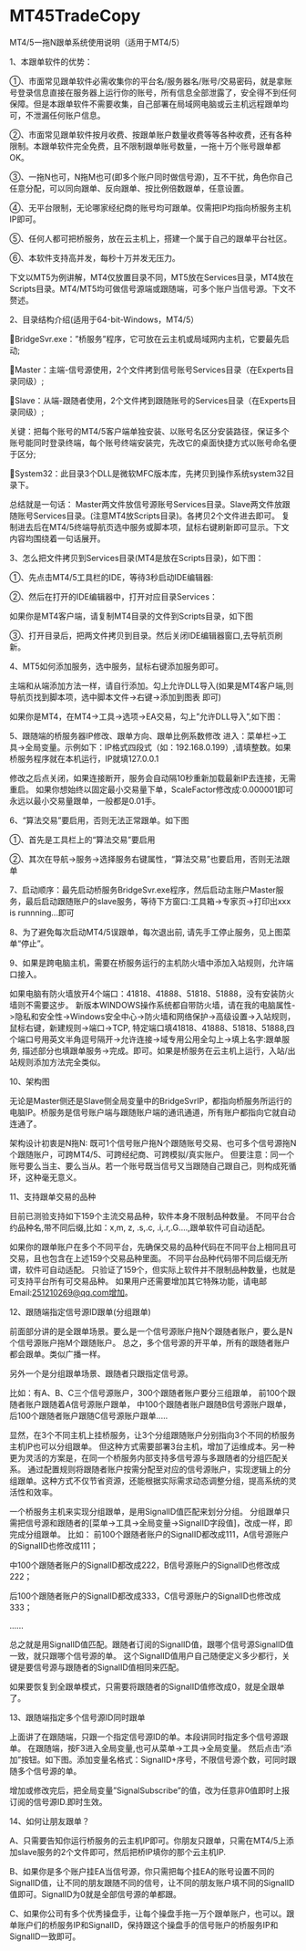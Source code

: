 # MT45TradeCopy
MT4/5一拖N跟单系统使用说明（适用于MT4/5）

1、本跟单软件的优势：

①、市面常见跟单软件必需收集你的平台名/服务器名/账号/交易密码，就是拿账号登录信息直接在服务器上运行你的账号，所有信息全部泄露了，安全得不到任何保障。但是本跟单软件不需要收集，自己部署在局域网电脑或云主机远程跟单均可，不泄漏任何账户信息。

②、市面常见跟单软件按月收费、按跟单账户数量收费等等各种收费，还有各种限制。本跟单软件完全免费，且不限制跟单账号数量，一拖十万个账号跟单都OK。

③、一拖N也可，N拖M也可(即多个账户同时做信号源)，互不干扰，角色你自己任意分配，可以同向跟单、反向跟单、按比例倍数跟单，任意设置。

④、无平台限制，无论哪家经纪商的账号均可跟单。仅需把IP均指向桥服务主机IP即可。

⑤、任何人都可把桥服务，放在云主机上，搭建一个属于自己的跟单平台社区。

⑥、本软件支持高并发，每秒十万并发无压力。


下文以MT5为例讲解，MT4仅放置目录不同，MT5放在Services目录，MT4放在Scripts目录。MT4/MT5均可做信号源端或跟随端，可多个账户当信号源。下文不赘述。

2、目录结构介绍(适用于64-bit-Windows，MT4/5）

BridgeSvr.exe：”桥服务”程序，它可放在云主机或局域网内主机，它要最先启动;

Master：主端-信号源使用，2个文件拷到信号账号Services目录（在Experts目录同级）;

Slave：从端-跟随者使用，2个文件拷到跟随账号的Services目录（在Experts目录同级）;

关键：把每个账号的MT4/5客户端单独安装、以账号名区分安装路径，保证多个账号能同时登录终端，每个账号终端安装完，先改它的桌面快捷方式以账号命名便于区分;

System32：此目录3个DLL是微软MFC版本库，先拷贝到操作系统system32目录下。


总结就是一句话：
Master两文件放信号源账号Services目录。Slave两文件放跟随账号Services目录。(注意MT4放Scripts目录)。各拷贝2个文件进去即可。
复制进去后在MT4/5终端导航页选中服务或脚本项，鼠标右键刷新即可显示。下文内容均围绕着一句话展开。

3、怎么把文件拷贝到Services目录(MT4是放在Scripts目录)，如下图：

①、先点击MT4/5工具栏的IDE，等待3秒启动IDE编辑器:

②、然后在打开的IDE编辑器中，打开对应目录Services：

如果你是MT4客户端，请复制MT4目录的文件到Scripts目录，如下图

③、打开目录后，把两文件拷贝到目录。然后关闭IDE编辑器窗口,去导航页刷新。

4、MT5如何添加服务，选中服务，鼠标右键添加服务即可。

主端和从端添加方法一样，请自行添加。勾上允许DLL导入(如果是MT4客户端,则导航页找到脚本项，选中脚本文件->右键->添加到图表 即可)

如果你是MT4，在MT4->工具->选项->EA交易，勾上”允许DLL导入”,如下图：


5、跟随端的桥服务器IP修改、跟单方向、跟单比例系数修改
进入：菜单栏->工具->全局变量。示例如下：IP格式四段式（如：192.168.0.199）,请填整数。如果桥服务程序就在本机运行，IP就填127.0.0.1

修改之后点关闭，如果连接断开，服务会自动隔10秒重新加载最新IP去连接，无需重启。
如果你想始终以固定最小交易量下单，ScaleFactor修改成:0.000001即可永远以最小交易量跟单，一般都是0.01手。

6、“算法交易”要启用，否则无法正常跟单。如下图

①、首先是工具栏上的“算法交易”要启用

②、其次在导航->服务->选择服务右键属性，“算法交易”也要启用，否则无法跟单


7、启动顺序：最先启动桥服务BridgeSvr.exe程序，然后启动主账户Master服务，最后启动跟随账户的slave服务，等待下方窗口:工具箱->专家页->打印出xxx is runnning...即可

8、为了避免每次启动MT4/5误跟单，每次退出前, 请先手工停止服务，见上图菜单“停止”。

9、如果是跨电脑主机，需要在桥服务运行的主机防火墙中添加入站规则，允许端口接入。

如果电脑有防火墙放开4个端口：41818、41888、51818、51888，没有安装防火墙则不需要这步。
新版本WINDOWS操作系统都自带防火墙，请在我的电脑属性->隐私和安全性->Windows安全中心->防火墙和网络保护->高级设置->入站规则，
鼠标右键，新建规则->端口->TCP, 特定端口填41818、41888、51818、51888,四个端口号用英文半角逗号隔开->允许连接->域专用公用全勾上->填上名字:跟单服务,
描述部分也填跟单服务->完成。即可。如果是桥服务在云主机上运行，入站/出站规则添加方法完全类似。


10、架构图

无论是Master侧还是Slave侧全局变量中的BridgeSvrIP，都指向桥服务所运行的电脑IP。桥服务是信号账户端与跟随账户端的通讯通道，所有账户都指向它就自动连通了。

架构设计初衷是N拖N: 既可1个信号账户拖N个跟随账号交易、也可多个信号源拖N个跟随账户，可跨MT4/5、可跨经纪商、可跨模拟/真实账户。
但要注意：同一个账号要么当主、要么当从。若一个账号既当信号又当跟随自己跟自己，则构成死循环，这种毫无意义。


11、支持跟单交易的品种

目前已测验支持如下159个主流交易品种，软件本身不限制品种数量。
不同平台合约品种名,带不同后缀,比如：x,m, z, .s,.c, .i,.r,.G....,跟单软件可自动适配。

如果你的跟单账户在多个不同平台，先确保交易的品种代码在不同平台上相同且可交易，且也包含在上述159个交易品种里面。
不同平台品种代码带不同后缀无所谓，软件可自动适配。
只验证了159个，但实际上软件并不限制品种数量，也就是可支持平台所有可交易品种。
如果用户还需要增加其它特殊功能，请电邮Email:251210269@qq.com增加。

12、跟随端指定信号源ID跟单(分组跟单)

前面部分讲的是全跟单场景。要么是一个信号源账户拖N个跟随者账户，要么是N个信号源账户拖M个跟随账户。
总之，多个信号源的开平单，所有的跟随者账户都会跟单。类似广播一样。

另外一个是分组跟单场景、跟随者只跟指定信号源。

比如：有A、B、C三个信号源账户，300个跟随者账户要分三组跟单，
前100个跟随者账户跟随着A信号源账户跟单，
中100个跟随者账户跟随B信号源账户跟单，
后100个跟随者账户跟随C信号源账户跟单.....

显然，在3个不同主机上挂桥服务，让3个分组跟随账户分别指向3个不同的桥服务主机IP也可以分组跟单。
但这种方式需要部署3台主机，增加了运维成本。另一种更为灵活的方案是，在同一个桥服务内部支持多信号源与多跟随者的分组匹配关系。
通过配置规则将跟随者账户按需分配至对应的信号源账户，实现逻辑上的分组跟单。这种方式不仅节省资源，还能根据实际需求动态调整分组，提高系统的灵活性和效率。

一个桥服务主机来实现分组跟单，是用SignalID值匹配来划分分组。
分组跟单只需把信号源和跟随者的[菜单->工具->全局变量->SignalID字段值]，改成一样，即完成分组跟单。
比如：
前100个跟随者账户的SignalID都改成111，A信号源账户的SignalID也修改成111；

中100个跟随者账户的SignalID都改成222，B信号源账户的SignalID也修改成222；

后100个跟随者账户的SignalID都改成333，C信号源账户的SignalID也修改成333；

......

总之就是用SignalID值匹配。跟随者订阅的SignalID值，跟哪个信号源SignalID值一致，就只跟哪个信号源的单。
这个SignalID值用户自己随便定义多少都行，关键是要信号源与跟随者的SignalID值相同来匹配。

如果要恢复到全跟单模式，只需要将跟随者的SignalID值修改成0，就是全跟单了。

13、跟随端指定多个信号源ID同时跟单

上面讲了在跟随端，只跟一个指定信号源ID的单。本段讲同时指定多个信号源跟单。
在跟随端，按F3进入全局变量,也可从菜单->工具->全局变量。
然后点击“添加”按钮。如下图。添加变量名格式：SignalID+序号，不限信号源个数，可同时跟随多个信号源的单。

增加或修改完后，把全局变量”SignalSubscribe”的值，改为任意非0值即时上报订阅的信号源ID.即时生效。

14、如何让朋友跟单？

A、只需要告知你运行桥服务的云主机IP即可。你朋友只跟单，只需在MT4/5上添加slave服务的2个文件即可，然后把桥IP填你的那个云主机IP.

B、如果你是多个账户挂EA当信号源，你只需把每个挂EA的账号设置不同的SignalID值，让不同的朋友跟随不同的信号，让不同的朋友账户填不同的SignalID值即可。SignalID为0就是全部信号源的单都跟。

C、如果你公司有多个优秀操盘手，让每个操盘手拖一万个跟单账户，也可以。跟单账户们的桥服务IP和SignalID，保持跟这个操盘手的信号账户的桥服务IP和SignalID一致即可。


